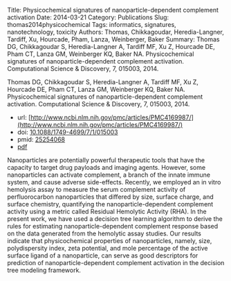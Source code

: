 Title: Physicochemical signatures of nanoparticle-dependent complement activation
Date: 2014-03-21
Category: Publications
Slug: thomas2014physicochemical
Tags: informatics, signatures, nanotechnology, toxicity
Authors: Thomas, Chikkagoudar, Heredia-Langner, Tardiff, Xu, Hourcade, Pham, Lanza, Weinberger, Baker
Summary: Thomas DG, Chikkagoudar S, Heredia-Langner A, Tardiff MF, Xu Z, Hourcade DE, Pham CT, Lanza GM, Weinberger KQ, Baker NA. Physicochemical signatures of nanoparticle-dependent complement activation. Computational Science \& Discovery, 7, 015003, 2014. 

Thomas DG, Chikkagoudar S, Heredia-Langner A, Tardiff MF, Xu Z, Hourcade DE, Pham CT, Lanza GM, Weinberger KQ, Baker NA. Physicochemical signatures of nanoparticle-dependent complement activation. Computational Science \& Discovery, 7, 015003, 2014. 

* url: [http://www.ncbi.nlm.nih.gov/pmc/articles/PMC4169987/](http://www.ncbi.nlm.nih.gov/pmc/articles/PMC4169987/)
* doi: [10.1088/1749-4699/7/1/015003](http://dx.doi.org/10.1088/1749-4699/7/1/015003)
* pmid: [25254068](http://www.ncbi.nlm.nih.gov/pubmed/25254068)
* [pdf](http://sobolevnrm.github.io/papers/thomas2014physicochemical.pdf)

Nanoparticles are potentially powerful therapeutic tools that have the capacity to target drug payloads and imaging agents. However, some nanoparticles can activate complement, a branch of the innate immune system, and cause adverse side-effects. Recently, we employed an in vitro hemolysis assay to measure the serum complement activity of perfluorocarbon nanoparticles that differed by size, surface charge, and surface chemistry, quantifying the nanoparticle-dependent complement activity using a metric called Residual Hemolytic Activity (RHA). In the present work, we have used a decision tree learning algorithm to derive the rules for estimating nanoparticle-dependent complement response based on the data generated from the hemolytic assay studies. Our results indicate that physicochemical properties of nanoparticles, namely, size, polydispersity index, zeta potential, and mole percentage of the active surface ligand of a nanoparticle, can serve as good descriptors for prediction of nanoparticle-dependent complement activation in the decision tree modeling framework.
